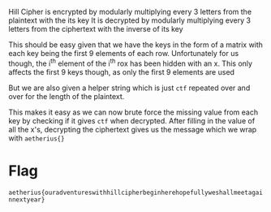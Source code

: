 Hill Cipher is encrypted by modularly multiplying every 3 letters from the plaintext with the its key
It is decrypted by modularly multiplying every 3 letters from the ciphertext with the inverse of its key

This should be easy given that we have the keys in the form of a matrix with each key being the first 9 elements of each row. Unfortunately for us though, the i<sup>th</sup> element of the i<sup>th</sup> rox has been hidden with an x. This only affects the first 9 keys though, as only the first 9 elements are used

But we are also given a helper string which is just `ctf` repeated over and over for the length of the plaintext.

This makes it easy as we can now brute force the missing value from each key by checking if it gives `ctf` when decrypted.
After filling in the value of all the x's, decrypting the ciphertext gives us the message which we wrap with `aetherius{}`

# Flag

```aetherius{ouradventureswithhillcipherbeginherehopefullyweshallmeetagainnextyear}```